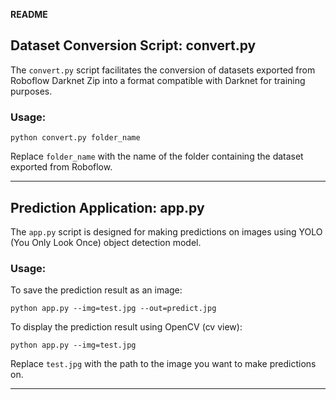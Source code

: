 **README**

## Dataset Conversion Script: convert.py

The `convert.py` script facilitates the conversion of datasets exported from Roboflow Darknet Zip into a format compatible with Darknet for training purposes.

### Usage:

```
python convert.py folder_name
```

Replace `folder_name` with the name of the folder containing the dataset exported from Roboflow.

---

## Prediction Application: app.py

The `app.py` script is designed for making predictions on images using YOLO (You Only Look Once) object detection model.

### Usage:

To save the prediction result as an image:
```
python app.py --img=test.jpg --out=predict.jpg
```

To display the prediction result using OpenCV (cv view):
```
python app.py --img=test.jpg
```

Replace `test.jpg` with the path to the image you want to make predictions on.

---


